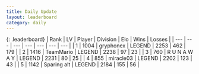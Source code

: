 ```yaml
---
title: Daily Update
layout: leaderboard
category: daily
---
```


{: .leaderboard}
| Rank | LV | Player | Division | Elo | Wins | Losses |
| --- | --- | --- | --- | --- | --- | --- |
| <span data-change="0">1</span> | 1004 | <span title="ID: 315148">gryphonex</span> | LEGEND | <span data-change="22">2253</span> | <span data-change="8">462</span> | <span data-change="1">179</span> |
| <span data-change="1">2</span> | 1416 | <span title="ID: 164871">TeamMario</span> | LEGEND | <span data-change="35">2238</span> | <span data-change="9">97</span> | <span data-change="0">23</span> |
| <span data-change="-1">3</span> | 760 | <span title="ID: 66144">R U N A W A Y</span> | LEGEND | <span data-change="16">2231</span> | <span data-change="3">80</span> | <span data-change="0">25</span> |
| <span data-change="0">4</span> | 855 | <span title="ID: 416373">miracle03</span> | LEGEND | <span data-change="0">2202</span> | <span data-change="0">123</span> | <span data-change="0">43</span> |
| <span data-change="7">5</span> | 1142 | <span title="ID: 203132">Sparing alt</span> | LEGEND | <span data-change="74">2184</span> | <span data-change="30">155</span> | <span data-change="7">56</span> |